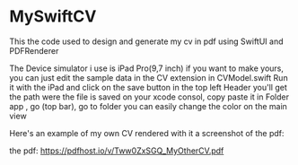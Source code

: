 # MySwiftCV
This the code used to design and generate my cv in pdf using SwiftUI and PDFRenderer

The Device simulator i use is iPad Pro(9,7 inch)
if you want to make yours, you can just edit the sample data in the CV extension in CVModel.swift
Run it with the iPad and click on the save button in the top left Header
you'll get the path were the file is saved on your xcode consol, copy paste it in Folder app , go (top bar), go to folder
you can easily change the color on the main view



Here's an example of my own CV rendered with it 
a screenshot of the pdf:


the pdf:
https://pdfhost.io/v/Tww0ZxSGQ_MyOtherCV.pdf
